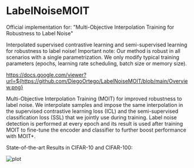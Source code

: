 # LabelNoiseMOIT
Official implementation for: "Multi-Objective Interpolation Training for Robustness to Label Noise"

Interpolated supervised contrastive learning and semi-supervised learning for robustness to label noise!
Important note: Our method is robust in all scenarios with a single parametrization. We only modify typical training parameters (epochs, learning rate scheduling, batch size or memory size).

https://docs.google.com/viewer?url=${https://github.com/DiegoOrtego/LabelNoiseMOIT/blob/main/Overview.png}

Multi-Objective Interpolation Training (MOIT) for improved robustness to label noise. We interpolate samples and impose the same interpolation in the supervised contrastive learning loss (ICL) and the semi-supervised classification loss (SSL) that we jointly use during training. Label noise detection is performed at every epoch and its result is used after training MOIT to fine-tune the encoder and classifier to further boost performance with MOIT+.


State-of-the-art Results in CIFAR-10 and CIFAR-100:

![plot](https://github.com/DiegoOrtego/LabelNoiseMOIT/blob/main/CIFAR_results.png)


